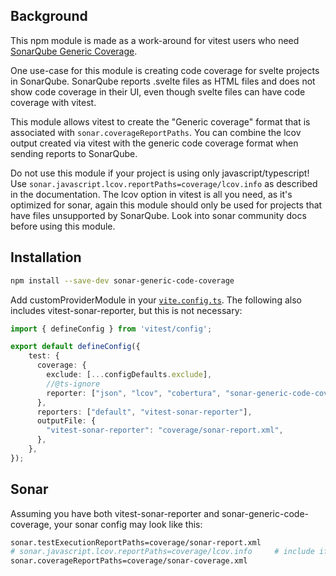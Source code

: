 ## Background

This npm module is made as a work-around for vitest users who need [SonarQube Generic Coverage](https://docs.sonarsource.com/sonarcloud/enriching/test-coverage/generic-test-data/#generic-coverage).

One use-case for this module is creating code coverage for svelte projects in SonarQube. SonarQube reports .svelte files as HTML files and does not show code coverage in their UI, even though svelte files can have code coverage with vitest. 

This module allows vitest to create the "Generic coverage" format that is associated with `sonar.coverageReportPaths`. You can combine the lcov output created via vitest with the generic code coverage format when sending reports to SonarQube.

Do not use this module if your project is using only javascript/typescript! Use `sonar.javascript.lcov.reportPaths=coverage/lcov.info` as described in the documentation. The lcov option in vitest is all you need, as it's optimized for sonar, again this module should only be used for projects that have files unsupported by SonarQube. Look into sonar community docs before using this module.

## Installation

```bash
npm install --save-dev sonar-generic-code-coverage
```

Add customProviderModule in your [`vite.config.ts`](https://vitest.dev/config/). The following also includes vitest-sonar-reporter, but this is not necessary:

```ts
import { defineConfig } from 'vitest/config';

export default defineConfig({
    test: {
      coverage: {
        exclude: [...configDefaults.exclude],
        //@ts-ignore
        reporter: ["json", "lcov", "cobertura", "sonar-generic-code-coverage"], // ../../../lib/cjs/sonarCodeCoverage.js locally
      },
      reporters: ["default", "vitest-sonar-reporter"],
      outputFile: {
        "vitest-sonar-reporter": "coverage/sonar-report.xml",
      },
    },
});
```

## Sonar

Assuming you have both vitest-sonar-reporter and sonar-generic-code-coverage, your sonar config may look like this:

```bash
sonar.testExecutionReportPaths=coverage/sonar-report.xml
# sonar.javascript.lcov.reportPaths=coverage/lcov.info     # include if javascript/typescript project
sonar.coverageReportPaths=coverage/sonar-coverage.xml
```